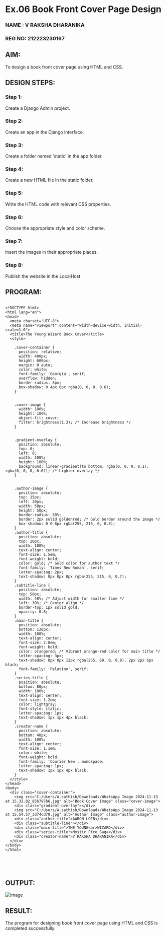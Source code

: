 # Ex.06 Book Front Cover Page Design
### NAME  : V RAKSHA DHARANIKA 
### REG NO: 212223230167

## AIM:
To design a book front cover page using HTML and CSS.

## DESIGN STEPS:

### Step 1:
Create a Django Admin project.

### Step 2:
Create an app in the Django interface.

### Step 3:
Create a folder named 'static' in the app folder.

### Step 4:
Create a new HTML file in the static folder.

### Step 5:
Write the HTML code with relevant CSS properties.

### Step 6:
Choose the appropriate style and color scheme.

### Step 7:
Insert the images in their appropriate places.

### Step 8:
Publish the website in the LocalHost.

## PROGRAM:
```PY

<!DOCTYPE html>
<html lang="en">
<head>
  <meta charset="UTF-8">
  <meta name="viewport" content="width=device-width, initial-scale=1.0">
  <title>The Young Wizard Book Cover</title>
  <style>
   
    .cover-container {
      position: relative;
      width: 400px;
      height: 600px;
      margin: 0 auto;
      color: white;
      font-family: 'Georgia', serif;
      overflow: hidden;
      border-radius: 8px;
      box-shadow: 0 4px 8px rgba(0, 0, 0, 0.6);
    }

  
    .cover-image {
      width: 100%;
      height: 100%;
      object-fit: cover;
      filter: brightness(1.3); /* Increase brightness */
    }

 
    .gradient-overlay {
      position: absolute;
      top: 0;
      left: 0;
      width: 100%;
      height: 100%;
      background: linear-gradient(to bottom, rgba(0, 0, 0, 0.1), rgba(0, 0, 0, 0.6)); /* Lighter overlay */
    }

  
    .author-image {
      position: absolute;
      top: 15px;
      left: 20px;
      width: 50px;
      height: 50px;
      border-radius: 50%;
      border: 2px solid goldenrod; /* Gold border around the image */
      box-shadow: 0 0 8px rgba(255, 215, 0, 0.8);
    }
    .author-title {
      position: absolute;
      top: 20px;
      width: 100%;
      text-align: center;
      font-size: 1.5em;
      font-weight: bold;
      color: gold; /* Gold color for author text */
      font-family: 'Times New Roman', serif;
      letter-spacing: 2px;
      text-shadow: 0px 0px 8px rgba(255, 215, 0, 0.7);
    }
    .subtitle-line {
      position: absolute;
      top: 50px;
      width: 40%; /* Adjust width for smaller line */
      left: 30%; /* Center align */
      border-top: 1px solid gold;
      opacity: 0.8;
    }
    .main-title {
      position: absolute;
      bottom: 120px;
      width: 100%;
      text-align: center;
      font-size: 2.8em;
      font-weight: bold;
      color: orangered; /* Vibrant orange-red color for main title */
      letter-spacing: 3px;
      text-shadow: 0px 0px 12px rgba(255, 69, 0, 0.8), 2px 2px 6px black;
      font-family: 'Palatino', serif;
    }
    .series-title {
      position: absolute;
      bottom: 80px;
      width: 100%;
      text-align: center;
      font-size: 1.2em;
      color: lightgray;
      font-style: italic;
      letter-spacing: 1px;
      text-shadow: 1px 1px 4px black;
    }
    .creator-name {
      position: absolute;
      bottom: 40px;
      width: 100%;
      text-align: center;
      font-size: 1.1em;
      color: white;
      font-weight: bold;
      font-family: 'Courier New', monospace;
      letter-spacing: 1px;
      text-shadow: 1px 1px 4px black;
    }
  </style>
</head>
<body>
  <div class="cover-container">
    <img src="C:/Users/A.sathish/Downloads/WhatsApp Image 2024-11-13 at 15.31.02_85b797b6.jpg" alt="Book Cover Image" class="cover-image">
    <div class="gradient-overlay"></div>
    <img src="C:/Users/A.sathish/Downloads/WhatsApp Image 2024-11-13 at 15.54.57_3d74cd79.jpg" alt="Author Image" class="author-image">
    <div class="author-title">AARON LOEB</div>
    <div class="subtitle-line"></div>
    <div class="main-title">THE YOUNG<br>WIZARD</div>
    <div class="series-title">Mystic Fire Saga</div>
    <div class="creator-name">V RAKSHA DHARANIKA</div>
  </div>
</body>
</html>





```

## OUTPUT:
![image](https://github.com/user-attachments/assets/6cc66ee9-2954-46e7-9280-8e35d1085bab)


## RESULT:
The program for designing book front cover page using HTML and CSS is completed successfully.

